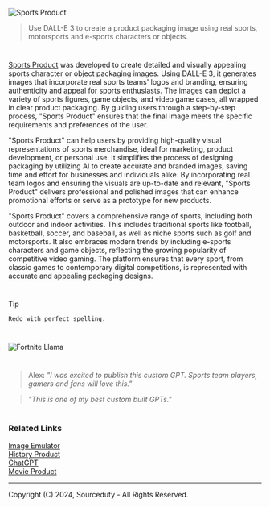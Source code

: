 ![Sports Product](https://github.com/sourceduty/Sports_Product/assets/123030236/3a200bb3-6258-4dfc-8be5-b4a389a150b9)

> Use DALL-E 3 to create a product packaging image using real sports, motorsports and e-sports characters or objects.

#

[Sports Product](https://chatgpt.com/g/g-STDqdMMgQ-sports-product) was developed to create detailed and visually appealing sports character or object packaging images. Using DALL-E 3, it generates images that incorporate real sports teams' logos and branding, ensuring authenticity and appeal for sports enthusiasts. The images can depict a variety of sports figures, game objects, and video game cases, all wrapped in clear product packaging. By guiding users through a step-by-step process, "Sports Product" ensures that the final image meets the specific requirements and preferences of the user.

"Sports Product" can help users by providing high-quality visual representations of sports merchandise, ideal for marketing, product development, or personal use. It simplifies the process of designing packaging by utilizing AI to create accurate and branded images, saving time and effort for businesses and individuals alike. By incorporating real team logos and ensuring the visuals are up-to-date and relevant, "Sports Product" delivers professional and polished images that can enhance promotional efforts or serve as a prototype for new products.

"Sports Product" covers a comprehensive range of sports, including both outdoor and indoor activities. This includes traditional sports like football, basketball, soccer, and baseball, as well as niche sports such as golf and motorsports. It also embraces modern trends by including e-sports characters and game objects, reflecting the growing popularity of competitive video gaming. The platform ensures that every sport, from classic games to contemporary digital competitions, is represented with accurate and appealing packaging designs.

#

> [!TIP]
> ```
> Redo with perfect spelling.
> ```

#

![Fortnite Llama](https://github.com/sourceduty/Sports_Product/assets/123030236/a3201544-b529-4071-8242-3064b3c501e7)

#

> Alex: *"I was excited to publish this custom GPT. Sports team players, gamers and fans will love this."*

> *"This is one of my best custom built GPTs."*

#
### Related Links

[Image Emulator](https://chat.openai.com/g/g-RF3VlAjnL-image-emulator)
<br>
[History Product](https://github.com/sourceduty/History_Product)
<br>
[ChatGPT](https://github.com/sourceduty/ChatGPT)
<br>
[Movie Product](https://chatgpt.com/g/g-G6XGhh4Ph-movie-product)

***
Copyright (C) 2024, Sourceduty - All Rights Reserved.
